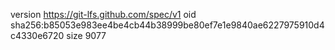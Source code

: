 version https://git-lfs.github.com/spec/v1
oid sha256:b85053e983ee4be4cb44b38999be80ef7e1e9840ae6227975910d4c4330e6720
size 9077
